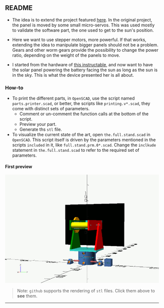 ## README

- The idea is to extend the project featured [here](https://github.com/OlivierLD/raspberry-coffee/tree/master/Project.Trunk/SunFlower). In the original project, the panel is moved by some small micro-servos. This was used mostly to validate the software part, the one used to get to the sun's position.

- Here we want to use stepper motors, more powerful. If that works, extending the idea to manipulate bigger panels should not be a problem. Gears and other worm gears provide the possibility to change the power ratio, depending on the weight of the panels to move.

- I started from the hardware of [this instructable](https://www.instructables.com/id/Ammo-Can-Solar-Power-Supply/), and now want to have the solar panel powering the battery facing the sun as long as the sun is in the sky. This is what the device presented her is all about.

### How-to
- To print the different parts, in `OpenSCAD`, use the script named `parts.printer.scad`, or better, the scripts like `printing.v*.scad`, they come with distinct sets of parameters.
	- Comment or un-comment the function calls at the bottom of the script.
	- Preview your part.
	- Generate ths `stl` file.
- To visualize the current state of the art, open `the.full.stand.scad` in `OpenSCAD`. This script itself is driven by the parameters mentioned in the scripts `included` in it, like `full.stand.prm.0*.scad`. Change the `inclkude` statement in `the.full.stand.scad` to refer to the required set of parameters.

#### First preview

![Animated](./images/sunflower.gif)

> Note: `github` supports the rendering of `stl` files. Click them above to **see** them.


---

